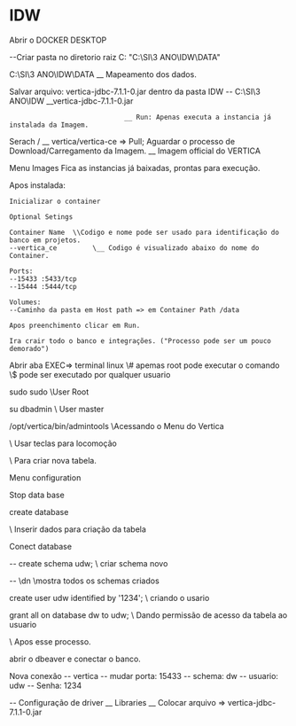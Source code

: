 # IDW

Abrir o DOCKER DESKTOP

--Criar pasta no diretorio raiz C: "C:\SI\3 ANO\IDW\DATA"

C:\SI\3 ANO\IDW\DATA
				   \__ Mapeamento dos dados.
				   
Salvar arquivo: vertica-jdbc-7.1.1-0.jar dentro da pasta IDW
	-- C:\SI\3 ANO\IDW
					 \__vertica-jdbc-7.1.1-0.jar
					
					
								 __ Run: Apenas executa a instancia já instalada da Imagem.
Serach							/
	\__ vertica/vertica-ce => Pull; Aguardar o processo de Download/Carregamento da Imagem.
				\__ Imagem official do VERTICA
	
Menu Images Fica as instancias já baixadas, prontas para execução.

Apos instalada:
	
	Inicializar o container
	
	Optional Setings
	
	Container Name  \\Codigo e nome pode ser usado para identificação do banco em projetos.
	--vertica_ce         \__ Codigo é visualizado abaixo do nome do Container.
	
	Ports:
	--15433 :5433/tcp
	--15444 :5444/tcp
	
	Volumes:
	--Caminho da pasta em Host path => em Container Path /data
	
	Apos preenchimento clicar em Run.
	
	Ira crair todo o banco e integrações. ("Processo pode ser um pouco demorado")
	

Abrir aba EXEC=> terminal linux
\\# apemas root pode executar o comando
\\$ pode ser executado por qualquer usuario

sudo sudo \\User Root

su dbadmin \\ User master

/opt/vertica/bin/admintools \\Acessando o Menu do Vertica

\\ Usar teclas para locomoção

\\ Para criar nova tabela.

Menu configuration

Stop data base

create database

\\ Inserir dados para criação da tabela



Conect database

-- create schema udw; \\ criar schema novo 

-- \dn \\mostra todos os schemas criados

create user udw identified by '1234'; \\ criando o usario 

grant all on database dw to udw; \\ Dando permissão de acesso da tabela ao usuario

\\ Apos esse processo.


abrir o dbeaver e conectar o banco.

Nova conexão
-- vertica
   -- mudar porta: 15433
   -- schema: dw
   -- usuario: udw
   -- Senha: 1234
   
-- Configuração de driver
	\__ Libraries
	       \__ Colocar arquivo => vertica-jdbc-7.1.1-0.jar
